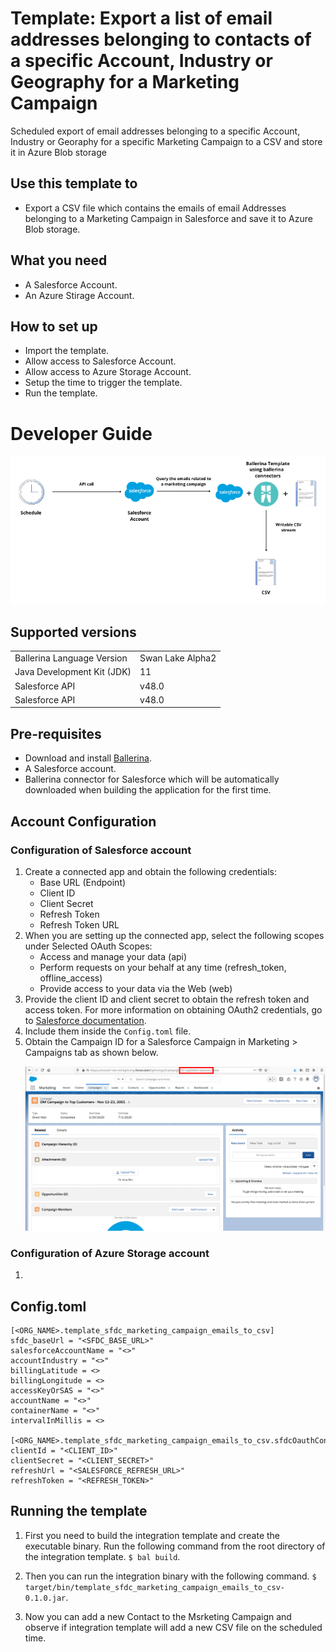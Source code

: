 # Template: Export a list of email addresses belonging to contacts of a specific Account, Industry or Geography for a Marketing Campaign
Scheduled export of email addresses belonging to a specific Account, Industry or Georaphy for a specific Marketing Campaign to a CSV and store it in Azure Blob storage<br>

## Use this template to
- Export a CSV file which contains the emails of email Addresses belonging to a Marketing Campaign in Salesforce and save it to Azure Blob storage.

## What you need
- A Salesforce Account.
- An Azure Stirage Account.

## How to set up
- Import the template.
- Allow access to Salesforce Account.
- Allow access to Azure Storage Account.
- Setup the time to trigger the template.
- Run the template.

# Developer Guide
<p align="center">
<img src="./docs/images/template_sfdc_marketing_campaign_emails_to_csv.png?raw=true" alt="SFDC-CSV Integration template overview"/>
</p>

## Supported versions
<table>
  <tr>
   <td>Ballerina Language Version
   </td>
   <td>Swan Lake Alpha2
   </td>
  </tr>
  <tr>
   <td>Java Development Kit (JDK) 
   </td>
   <td>11
   </td>
  </tr>
  <tr>
   <td>Salesforce API 
   </td>
   <td>v48.0
   </td>
  </tr>
  <tr>
   <td>Salesforce API 
   </td>
   <td>v48.0
   </td>
  </tr>
</table>

## Pre-requisites
* Download and install [Ballerina](https://ballerinalang.org/downloads/).
* A Salesforce account.
* Ballerina connector for Salesforce which will be automatically downloaded when building the application for the first time.

## Account Configuration
### Configuration of Salesforce account
1. Create a connected app and obtain the following credentials:
    *   Base URL (Endpoint)
    *   Client ID
    *   Client Secret
    *   Refresh Token
    *   Refresh Token URL
2. When you are setting up the connected app, select the following scopes under Selected OAuth Scopes:
    *   Access and manage your data (api)
    *   Perform requests on your behalf at any time (refresh_token, offline_access)
    *   Provide access to your data via the Web (web)
3. Provide the client ID and client secret to obtain the refresh token and access token. For more information on 
obtaining OAuth2 credentials, go to [Salesforce documentation](https://help.salesforce.com/articleView?id=remoteaccess_authenticate_overview.htm).
4. Include them inside the `Config.toml` file.
5. Obtain the Campaign ID for a Salesforce Campaign in Marketing > Campaigns tab as shown below.
    <p>
    <img src="./docs/images/salesforce_campaign_id.png?raw=true" alt="SFDC Campaign ID"/>
    </p>

### Configuration of Azure Storage account
1. 

## Config.toml 
```
[<ORG_NAME>.template_sfdc_marketing_campaign_emails_to_csv]
sfdc_baseUrl = "<SFDC_BASE_URL>"
salesforceAccountName = "<>"
accountIndustry = "<>"
billingLatitude = <>
billingLongitude = <>
accessKeyOrSAS = "<>"
accountName = "<>"
containerName = "<>"
intervalInMillis = <>

[<ORG_NAME>.template_sfdc_marketing_campaign_emails_to_csv.sfdcOauthConfig]
clientId = "<CLIENT_ID>"
clientSecret = "<CLIENT_SECRET>"
refreshUrl = "<SALESFORCE_REFRESH_URL>"
refreshToken = "<REFRESH_TOKEN>"
```

## Running the template
1. First you need to build the integration template and create the executable binary. Run the following command from the 
   root directory of the integration template. 
`$ bal build`. 

2. Then you can run the integration binary with the following command. 
`$ target/bin/template_sfdc_marketing_campaign_emails_to_csv-0.1.0.jar`. 

3. Now you can add a new Contact to the Msrketing Campaign and observe if integration template will add a  new CSV file on the scheduled time.

